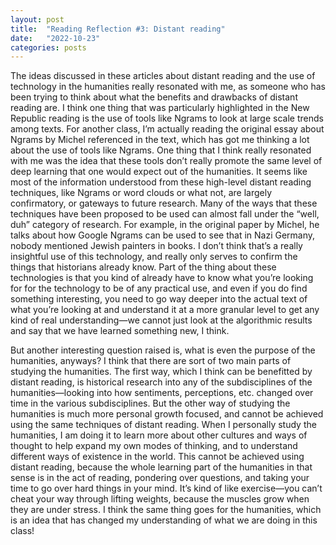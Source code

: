 ```yaml
---
layout: post
title:  "Reading Reflection #3: Distant reading"
date:   "2022-10-23"
categories: posts
---
```


The ideas discussed in these articles about distant reading and the use of technology in the humanities really resonated with me, as someone who has been trying to think about what the benefits and drawbacks of distant reading are. I think one thing that was particularly highlighted in the New Republic reading is the use of tools like Ngrams to look at large scale trends among texts. For another class, I’m actually reading the original essay about Ngrams by Michel referenced in the text, which has got me thinking a lot about the use of tools like Ngrams. One thing that I think really resonated with me was the idea that these tools don’t really promote the same level of deep learning that one would expect out of the humanities. It seems like most of the information understood from these high-level distant reading techniques, like Ngrams or word clouds or what not, are largely confirmatory, or gateways to future research. Many of the ways that these techniques have been proposed to be used can almost fall under the “well, duh” category of research. For example, in the original paper by Michel, he talks about how Google Ngrams can be used to see that in Nazi Germany, nobody mentioned Jewish painters in books. I don’t think that’s a really insightful use of this technology, and really only serves to confirm the things that historians already know. Part of the thing about these technologies is that you kind of already have to know what you’re looking for for the technology to be of any practical use, and even if you do find something interesting, you need to go way deeper into the actual text of what you’re looking at and understand it at a more granular level to get any kind of real understanding—we cannot just look at the algorithmic results and say that we have learned something new, I think.

But another interesting question raised is, what is even the purpose of the humanities, anyways? I think that there are sort of two main parts of studying the humanities. The first way, which I think can be benefitted by distant reading, is historical research into any of the subdisciplines of the humanities—looking into how sentiments, perceptions, etc. changed over time in the various subdisciplines. But the other way of studying the humanities is much more personal growth focused, and cannot be achieved using the same techniques of distant reading. When I personally study the humanities, I am doing it to learn more about other cultures and ways of thought to help expand my own modes of thinking, and to understand different ways of existence in the world. This cannot be achieved using distant reading, because the whole learning part of the humanities in that sense is in the act of reading, pondering over questions, and taking your time to go over hard things in your mind. It’s kind of like exercise—you can’t cheat your way through lifting weights, because the muscles grow when they are under stress. I think the same thing goes for the humanities, which is an idea that has changed my understanding of what we are doing in this class!
